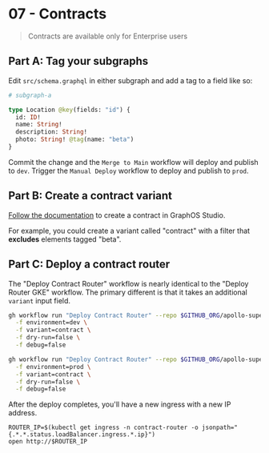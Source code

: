 # 07 - Contracts

> Contracts are available only for Enterprise users

## Part A: Tag your subgraphs

Edit `src/schema.graphql` in either subgraph and add a tag to a field like so:

```graphql
# subgraph-a

type Location @key(fields: "id") {
  id: ID!
  name: String!
  description: String!
  photo: String! @tag(name: "beta")
}
```

Commit the change and the `Merge to Main` workflow will deploy and publish to `dev`. Trigger the `Manual Deploy` workflow to deploy and publish to `prod`.

## Part B: Create a contract variant

[Follow the documentation](https://www.apollographql.com/docs/graphos/delivery/contracts) to create a contract in GraphOS Studio.

For example, you could create a variant called "contract" with a filter that **excludes** elements tagged "beta".

## Part C: Deploy a contract router

The "Deploy Contract Router" workflow is nearly identical to the "Deploy Router GKE" workflow. The primary different is that it takes an additional `variant` input field.

```sh
gh workflow run "Deploy Contract Router" --repo $GITHUB_ORG/apollo-supergraph-k8s-infra \
  -f environment=dev \
  -f variant=contract \
  -f dry-run=false \
  -f debug=false

gh workflow run "Deploy Contract Router" --repo $GITHUB_ORG/apollo-supergraph-k8s-infra \
  -f environment=prod \
  -f variant=contract \
  -f dry-run=false \
  -f debug=false
```

After the deploy completes, you'll have a new ingress with a new IP address.

```
ROUTER_IP=$(kubectl get ingress -n contract-router -o jsonpath="{.*.*.status.loadBalancer.ingress.*.ip}")
open http://$ROUTER_IP
```

